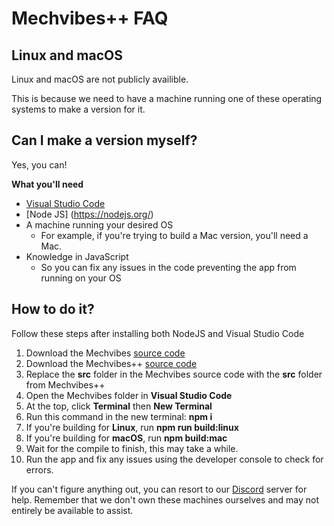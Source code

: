 # Mechvibes++ FAQ
## Linux and macOS

Linux and macOS are not publicly availible.

This is because we need to have a machine running one of these operating systems to make a version for it.

## Can I make a version myself?

Yes, you can! 

**What you'll need**

- [Visual Studio Code](https://code.visualstudio.com/)
- [Node JS] (https://nodejs.org/)
- A machine running your desired OS 
	- For example, if you're trying to build a Mac version, you'll need a Mac.
- Knowledge in JavaScript
	- So you can fix any issues in the code preventing the app from running on your OS

## How to do it?

Follow these steps after installing both NodeJS and Visual Studio Code

1. Download the Mechvibes [source code](https://github.com/hainguyents13/mechvibes)
2. Download the Mechvibes++ [source code](https://github.com/PyroCalzone/MechVibesPlusPlus)
3. Replace the **src** folder in the Mechvibes source code with the **src** folder from Mechvibes++
4. Open the Mechvibes folder in **Visual Studio Code**
5. At the top, click **Terminal** then **New Terminal**
6. Run this command in the new terminal: **npm i**
7. If you're building for **Linux**, run **npm run build:linux**
8. If you're building for **macOS**, run **npm build:mac**
9. Wait for the compile to finish, this may take a while.
10. Run the app and fix any issues  using the developer console to check for errors.

If you can't figure anything out, you can resort to our [Discord](https://discord.gg/CZ8Qgth2SW/) server for help. Remember that we don't own these machines ourselves and may not entirely be available to assist.
